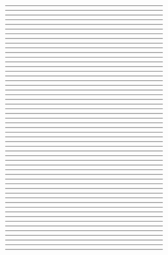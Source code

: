 <section data-background="img/Anti-thesis-01.png">

---

<section data-background="img/Anti-thesis-02.png">

---

<section data-background="img/Anti-thesis-03.png">

---

<section data-background="img/Anti-thesis-04.png">

---

<section data-background="img/Anti-thesis-05.png">

---

<section data-background="img/Anti-thesis-06.png">

---

<section data-background="img/Anti-thesis-07.png">

---

<section data-background="img/Anti-thesis-08.png">

---

<section data-background="img/Anti-thesis-09.png">

---

<section data-background="img/Anti-thesis-10.png">

---

<section data-background="img/Anti-thesis-11.png">

---

<section data-background="img/Anti-thesis-12.png">

---

<section data-background="img/Anti-thesis-13.png">

---

<section data-background="img/Anti-thesis-14.png">

---

<section data-background="img/Anti-thesis-15.png">

---

<section data-background="img/Anti-thesis-16.png">

---

<section data-background="img/Anti-thesis-17.png">

---

<section data-background="img/Anti-thesis-18.png">

---

<section data-background="img/Anti-thesis-19.png">

---

<section data-background="img/Anti-thesis-20.png">

---

<section data-background="img/Anti-thesis-21.png">

---

<section data-background="img/Anti-thesis-22.png">

---

<section data-background="img/Anti-thesis-23.png">

---

<section data-background="img/Anti-thesis-24.png">

---

<section data-background="img/Anti-thesis-25.png">

---

<section data-background="img/Anti-thesis-26.png">

---

<section data-background="img/Anti-thesis-27.png">

---

<section data-background="img/Anti-thesis-28.png">

---

<section data-background="img/Anti-thesis-29.png">

---

<section data-background="img/Anti-thesis-30.png">

---

<section data-background="img/Anti-thesis-31.png">

---

<section data-background="img/Anti-thesis-32.png">

---

<section data-background="img/Anti-thesis-33.png">

---

<section data-background="img/Anti-thesis-34.png">

---

<section data-background="img/Anti-thesis-35.png">

---

<section data-background="img/Anti-thesis-36.png">

---

<section data-background="img/Anti-thesis-37.png">

---

<section data-background="img/Anti-thesis-38.png">

---

<section data-background="img/Anti-thesis-39.png">

---

<section data-background="img/Anti-thesis-40.png">

---

<section data-background="img/Anti-thesis-41.png">

---

<section data-background="img/Anti-thesis-42.png">

---

<section data-background="img/Anti-thesis-43.png">

---

<section data-background="img/Anti-thesis-44.png">

---

<section data-background="img/Anti-thesis-45.png">

---

<section data-background="img/Anti-thesis-46.png">

---

<section data-background="img/Anti-thesis-47.png">

---

<section data-background="img/Anti-thesis-48.png">

---

<section data-background="img/Anti-thesis-49.png">

---

<section data-background="img/Anti-thesis-50.png">

---

<section data-background="img/Anti-thesis-51.png">

---

<section data-background="img/Anti-thesis-52.png">

---

<section data-background="img/Anti-thesis-53.png">

---

<section data-background="img/Anti-thesis-54.png">
